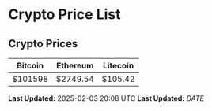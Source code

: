 # Crypto Price List

## Crypto Prices
| Bitcoin | Ethereum | Litecoin |
| ------- | -------- | -------- |
| $101598 | $2749.54 | $105.42 |
**Last Updated:** 2025-02-03 20:08 UTC
**Last Updated:** $DATE$
